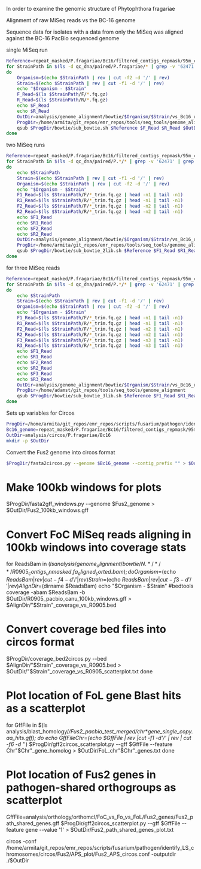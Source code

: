 In order to examine the genomic structure of Phytophthora fragariae

Alignment of raw MiSeq reads vs the BC-16 genome

Sequence data for isolates with a data from only the MiSeq was aligned against the BC-16 PacBio sequenced genome

single MiSeq run

```bash
Reference=repeat_masked/P.fragariae/Bc16/filtered_contigs_repmask/95m_contigs_unmasked.fa
for StrainPath in $(ls -d qc_dna/paired/P.fragariae/* | grep -v '62471' | grep -v 'Bc16' | grep -v 'Nov71' | grep -v 'Bc1' | grep -v 'Nov9')
do
    Organism=$(echo $StrainPath | rev | cut -f2 -d '/' | rev)
    Strain=$(echo $StrainPath | rev | cut -f1 -d '/' | rev)
    echo "$Organism - $Strain"
    F_Read=$(ls $StrainPath/F/*.fq.gz)
    R_Read=$(ls $StrainPath/R/*.fq.gz)
    echo $F_Read
    echo $R_Read
    OutDir=analysis/genome_alignment/bowtie/$Organism/$Strain/vs_Bc16_unmasked_max1200
    ProgDir=/home/armita/git_repos/emr_repos/tools/seq_tools/genome_alignment
    qsub $ProgDir/bowtie/sub_bowtie.sh $Reference $F_Read $R_Read $OutDir $Strain
done
```

two MiSeq runs

```bash
Reference=repeat_masked/P.fragariae/Bc16/filtered_contigs_repmask/95m_contigs_unmasked.fa
for StrainPath in $(ls -d qc_dna/paired/P.*/* | grep -v '62471' | grep -v 'Bc16' | grep -v 'SCRP245_v2' | grep -v 'ONT3' | grep -v 'A4' | grep -v 'Bc23' | grep -v 'Nov27' | grep -v 'Nov5' | grep -v 'Nov77' | grep -v 'Bc1' | grep -v 'Nov9')
do
    echo $StrainPath
    Strain=$(echo $StrainPath | rev | cut -f1 -d '/' | rev)
    Organism=$(echo $StrainPath | rev | cut -f2 -d '/' | rev)
    echo "$Organism - $Strain"
    F1_Read=$(ls $StrainPath/F/*_trim.fq.gz | head -n1 | tail -n1)
    R1_Read=$(ls $StrainPath/R/*_trim.fq.gz | head -n1 | tail -n1)
    F2_Read=$(ls $StrainPath/F/*_trim.fq.gz | head -n2 | tail -n1)
    R2_Read=$(ls $StrainPath/R/*_trim.fq.gz | head -n2 | tail -n1)
    echo $F1_Read
    echo $R1_Read
    echo $F2_Read
    echo $R2_Read
    OutDir=analysis/genome_alignment/bowtie/$Organism/$Strain/vs_Bc16_unmasked_max1200
    ProgDir=/home/armita/git_repos/emr_repos/tools/seq_tools/genome_alignment
    qsub $ProgDir/bowtie/sub_bowtie_2lib.sh $Reference $F1_Read $R1_Read $F2_Read $R2_Read $OutDir $Strain
done
```

for three MiSeq reads

```bash
Reference=repeat_masked/P.fragariae/Bc16/filtered_contigs_repmask/95m_contigs_unmasked.fa
for StrainPath in $(ls -d qc_dna/paired/P.*/* | grep -v '62471' | grep -v 'Bc16' | grep -v 'SCRP245_v2' | grep -v 'ONT3' | grep -v 'A4' | grep -v 'Bc23' | grep -v 'Nov27' | grep -v 'Nov5' | grep -v 'Nov77' | grep -v 'Nov71')
do
    echo $StrainPath
    Strain=$(echo $StrainPath | rev | cut -f1 -d '/' | rev)
    Organism=$(echo $StrainPath | rev | cut -f2 -d '/' | rev)
    echo "$Organism - $Strain"
    F1_Read=$(ls $StrainPath/F/*_trim.fq.gz | head -n1 | tail -n1)
    R1_Read=$(ls $StrainPath/R/*_trim.fq.gz | head -n1 | tail -n1)
    F2_Read=$(ls $StrainPath/F/*_trim.fq.gz | head -n2 | tail -n1)
    R2_Read=$(ls $StrainPath/R/*_trim.fq.gz | head -n2 | tail -n1)
    F3_Read=$(ls $StrainPath/F/*_trim.fq.gz | head -n3 | tail -n1)
    R3_Read=$(ls $StrainPath/R/*_trim.fq.gz | head -n3 | tail -n1)
    echo $F1_Read
    echo $R1_Read
    echo $F2_Read
    echo $R2_Read
    echo $F3_Read
    echo $R3_Read
    OutDir=analysis/genome_alignment/bowtie/$Organism/$Strain/vs_Bc16_unmasked_max1200
    ProgDir=/home/adamst/git_repos/tools/seq_tools/genome_alignment
    qsub $ProgDir/bowtie/sub_bowtie_3lib.sh $Reference $F1_Read $R1_Read $F2_Read $R2_Read $F3_Read $R3_Read $OutDir $Strain
done
```

Sets up variables for Circos

```bash
ProgDir=/home/armita/git_repos/emr_repos/scripts/fusarium/pathogen/identify_LS_chromosomes/circos/
Bc16_genome=repeat_masked/P.fragariae/Bc16/filtered_contigs_repmask/95m_contigs_unmasked.fa
OutDir=analysis/circos/P.fragariae/Bc16
mkdir -p $OutDir
```

Convert the Fus2 genome into circos format

```bash
$ProgDir/fasta2circos.py --genome $Bc16_genome --contig_prefix "" > $OutDir/Bc16_genome.txt
```

# Make 100kb windows for plots
$ProgDir/fasta2gff_windows.py --genome $Fus2_genome > $OutDir/Fus2_100kb_windows.gff

# Convert FoC MiSeq reads aligning in 100kb windows into coverage stats
for ReadsBam in $(ls analysis/genome_alignment/bowtie/N.*/*/*/R0905_contigs_unmasked.fa_aligned_sorted.bam); do
Organism=$(echo $ReadsBam | rev | cut -f4 -d '/' | rev)
Strain=$(echo $ReadsBam | rev | cut -f3 -d '/' | rev)
AlignDir=$(dirname $ReadsBam)
echo "$Organism - $Strain"
#bedtools coverage -abam $ReadsBam -b $OutDir/R0905_pacbio_canu_100kb_windows.gff > $AlignDir/"$Strain"_coverage_vs_R0905.bed

# Convert coverage bed files into circos format
$ProgDir/coverage_bed2circos.py --bed $AlignDir/"$Strain"_coverage_vs_R0905.bed > $OutDir/"$Strain"_coverage_vs_R0905_scatterplot.txt
done

# Plot location of FoL gene Blast hits as a scatterplot
for GffFile in $(ls analysis/blast_homology/*/Fus2_pacbio_test_merged/*_chr_*_gene_single_copy.aa_hits.gff); do
echo $GffFile
Chr=$(echo $GffFile | rev |cut -f1 -d'/' | rev | cut -f6 -d '_')
$ProgDir/gff2circos_scatterplot.py --gff $GffFile --feature Chr"$Chr"_gene_homolog > $OutDir/FoL_chr"$Chr"_genes.txt
done

# Plot location of Fus2 genes in pathogen-shared orthogroups as scatterplot
GffFile=analysis/orthology/orthomcl/FoC_vs_Fo_vs_FoL/Fus2_genes/Fus2_path_shared_genes.gff
$ProgDir/gff2circos_scatterplot.py --gff $GffFile --feature gene --value '1' > $OutDir/Fus2_path_shared_genes_plot.txt

circos -conf /home/armita/git_repos/emr_repos/scripts/fusarium/pathogen/identify_LS_chromosomes/circos/Fus2/APS_plot/Fus2_APS_circos.conf -outputdir ./$OutDir
```
